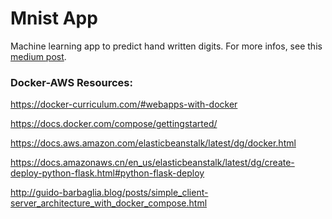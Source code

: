 # Mnist App

Machine learning app to predict hand written digits.
For more infos, see this <a href="https://medium.com/@rhome/deep-learning-web-app-63904aea7a4e" >medium post</a>.

### Docker-AWS Resources: 

https://docker-curriculum.com/#webapps-with-docker

https://docs.docker.com/compose/gettingstarted/

https://docs.aws.amazon.com/elasticbeanstalk/latest/dg/docker.html

https://docs.amazonaws.cn/en_us/elasticbeanstalk/latest/dg/create-deploy-python-flask.html#python-flask-deploy

http://guido-barbaglia.blog/posts/simple_client-server_architecture_with_docker_compose.html
